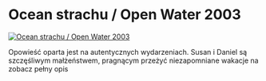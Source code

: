 Ocean strachu / Open Water 2003 
=============
[![Ocean strachu / Open Water 2003 ](http://vidos.pl/images/player.gif)](http://vidos.pl/ocean-strachu-open-water-2003)

 Opowieść oparta jest na autentycznych wydarzeniach. Susan i Daniel są szczęśliwym małżeństwem, pragnącym przeżyć niezapomniane wakacje na zobacz pełny opis
